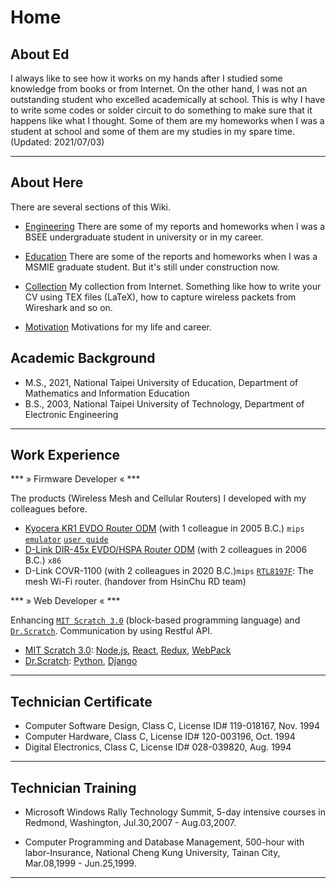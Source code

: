 # Home

## About Ed

I always like to see how it works on my hands after I studied some knowledge from books or from Internet. On the other hand, I was not an outstanding student who excelled academically at school. This is why I have to write some codes or solder circuit to do something to make sure that it happens like what I thought. Some of them are my homeworks when I was a student at school and some of them are my studies in my spare time. (Updated: 2021/07/03)

----

## About Here

There are several sections of this Wiki.

- [Engineering](dev/softwares/index.md)
There are some of my reports and homeworks when I was a BSEE undergraduate student in university or in my career.

- [Education](qualitative-research/index.md)
There are some of the reports and homeworks when I was a MSMIE graduate student. But it's still under construction now. 

- [Collection](collections/index.md)
My collection from Internet. Something like how to write your CV using TEX files (LaTeX), how to capture wireless packets from Wireshark and so on.

- [Motivation](painting/index.md)
Motivations for my life and career.

## Academic Background

<!-- 大學各系所(組) 授予學位中、英文名稱 參考手冊 -->
<!-- http://dgaa.web.nthu.edu.tw/ezfiles/74/1074/img/360/rule4-3.pdf -->

<!-- diverse academic backgrounds, including `Electronic Engineering` and `Mathematics/Information Education`. -->

<!--College of Science, --> 

- M.S., 2021, National Taipei University of Education, Department of Mathematics and Information Education
- B.S., 2003, National Taipei University of Technology, Department of Electronic Engineering

----

## Work Experience

*** » Firmware Developer « ***

The products (Wireless Mesh and Cellular Routers) I developed with my colleagues before.

- [Kyocera KR1 EVDO Router ODM](https://wikidevi.wi-cat.ru/Kyocera_KR1) (with 1 colleague in 2005 B.C.) `mips` [`emulator`](http://support.dlink.ca/Emulators/kr1/h_wizard.html) [`user guide`](https://www.192-168-1-1-ip.co/manuals/9902.pdf)
- [D-Link DIR-45x EVDO/HSPA Router ODM](http://en.techinfodepot.shoutwiki.com/wiki/D-Link_DIR-450_rev_A1) (with 2 colleagues in 2006 B.C.) `x86`
   <!--[`emulator`](http://www.support.dlink.ca/emulators/dir450/103/login.htm)-->
   <!--- D-Link DIR-451 HSPA Router ODM (with 2 colleagues in 2006 B.C.) `x86` [`emulator`](http://www.support.dlink.com/emulators/dir451/103NA/login.htm)-->
- D-Link COVR-1100 (with 2 colleagues in 2020 B.C.)`mips` [`RTL8197F`](https://www.realtek.com/en/products/communications-network-ics/item/rtl8197f): The mesh Wi-Fi router. (handover from HsinChu RD team)

*** » Web Developer « ***

Enhancing [`MIT Scratch 3.0`](https://scratch.mit.edu/) (block-based programming language) and [`Dr.Scratch`](http://drscratch.org/). Communication by using Restful API.

- [MIT Scratch 3.0](https://github.com/edlai/scratch-gui): [Node.js](https://nodejs.org/), [React](https://reactjs.org/), [Redux](https://redux.js.org/), [WebPack](https://webpack.js.org/)
- [Dr.Scratch](https://github.com/edlai/drScratch): [Python](https://www.python.org/), [Django](https://www.djangoproject.com/)

----

## Technician Certificate
<!--
diverse certification and Licenses from [Skill Evaluation Center of Workforce Development Agency,Ministry of Labor](https://www.wdasec.gov.tw/en/)
-->

- Computer Software Design, Class C, License ID# 119-018167, Nov. 1994
- Computer Hardware, Class C, License ID# 120-003196, Oct. 1994
- Digital Electronics, Class C, License ID# 028-039820, Aug. 1994

----

## Technician Training

- Microsoft Windows Rally Technology Summit, 5-day intensive courses in Redmond, Washington, Jul.30,2007 - Aug.03,2007.
<!--
- SoC & IC Design Courses, 251-hour, National Tsing Hua University, Hsinchu City, Aug.27,2002 - Jan.12,2003.
-->
- Computer Programming and Database Management, 500-hour with labor-Insurance, National Cheng Kung University, Tainan City, Mar.08,1999 - Jun.25,1999.

----


